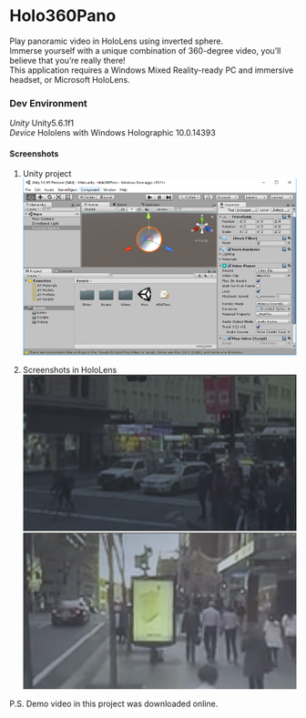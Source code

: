 # Holo360Pano
Play panoramic video in HoloLens using inverted sphere.  
Immerse yourself with a unique combination of 360-degree video, you’ll believe that you’re really there!  
This application requires a Windows Mixed Reality-ready PC and immersive headset, or Microsoft HoloLens.

### Dev Environment ###
*Unity*      Unity5.6.1f1  
*Device*      Hololens with Windows Holographic 10.0.14393  

#### Screenshots ####
1. Unity project  
![](/Pictures/UnityProject1.png)

2. Screenshots in HoloLens  
![](/Pictures/AppScreenShot1.png)  
![](/Pictures/AppScreenShot2.png)  

P.S. Demo video in this project was downloaded online.  

